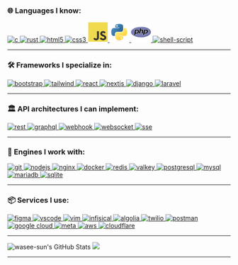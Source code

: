 <!--
**wasee-sun/wasee-sun** is a ✨ _special_ ✨ repository because its `README.md` (this file) appears on your GitHub profile.

Here are some ideas to get you started:

- 🔭 I’m currently working on ...
- 🌱 I’m currently learning ...
- 👯 I’m looking to collaborate on ...
- 🤔 I’m looking for help with ...
- 💬 Ask me about ...
- 📫 How to reach me: ...
- 😄 Pronouns: ...
- ⚡ Fun fact: ...
-->

<h3 align="left">🌐 Languages I know:</h3>
<p align="left">
  <a href="#" target="_blank" rel="noreferrer"> 
    <img src="https://img.icons8.com/?size=100&id=shQTXiDQiQVR&format=png&color=000000" alt="c" width="45" height="45"/> 
  </a> 
  <a href="https://www.rust-lang.org/" target="_blank" rel="noreferrer"> 
    <img src="https://img.icons8.com/?size=100&id=XWesbnSd4AUa&format=png&color=8E3434" alt="rust" width="45" height="45"/> 
  </a> 
  <a href="https://developer.mozilla.org/en-US/docs/Web/HTML" target="_blank" rel="noreferrer"> 
    <img src="https://cdn.jsdelivr.net/gh/devicons/devicon@latest/icons/html5/html5-original.svg" alt="html5" width="45" height="45"/> 
  </a> 
  <a href="https://developer.mozilla.org/en-US/docs/Web/CSS" target="_blank" rel="noreferrer"> 
    <img src="https://cdn.jsdelivr.net/gh/devicons/devicon@latest/icons/css3/css3-original.svg" alt="css3" width="45" height="45"/> 
  </a> 
  <a href="https://developer.mozilla.org/en-US/docs/Web/JavaScript" target="_blank" rel="noreferrer"> 
    <img src="https://raw.githubusercontent.com/devicons/devicon/master/icons/javascript/javascript-original.svg" alt="javascript" width="45" height="45"/> 
  </a> 
  <a href="https://www.python.org/" target="_blank" rel="noreferrer"> 
    <img src="https://raw.githubusercontent.com/devicons/devicon/master/icons/python/python-original.svg" alt="python" width="45" height="45"/> 
  </a> 
  <a href="https://www.php.net/" target="_blank" rel="noreferrer"> 
    <img src="https://raw.githubusercontent.com/devicons/devicon/master/icons/php/php-original.svg" alt="php" width="45" height="45"/> 
  </a>
  <a href="#" target="_blank" rel="noreferrer"> 
    <img src="https://img.icons8.com/?size=100&id=8gWOBXY72Osj&format=png&color=000000" alt="shell-script" width="45" height="45""/> 
  </a> 
</p>

---

<h3 align="left">🛠️ Frameworks I specialize in:</h3>
<p align="left">
  <a href="https://getbootstrap.com/" target="_blank" rel="noreferrer"> 
    <img src="https://cdn.jsdelivr.net/gh/devicons/devicon@latest/icons/bootstrap/bootstrap-original.svg" alt="bootstrap" width="45" height="45"/> 
  </a> 
  <a href="https://tailwindcss.com/" target="_blank" rel="noreferrer"> 
    <img src="https://cdn.jsdelivr.net/gh/devicons/devicon@latest/icons/tailwindcss/tailwindcss-original.svg" alt="tailwind" width="45" height="45"/> 
  </a> 
  <a href="https://reactjs.org/" target="_blank" rel="noreferrer"> 
    <img src="https://cdn.jsdelivr.net/gh/devicons/devicon@latest/icons/react/react-original.svg" alt="react" width="45" height="45"/> 
  </a> 
  <a href="https://nextjs.org/" target="_blank" rel="noreferrer"> 
    <img src="https://cdn.jsdelivr.net/gh/devicons/devicon@latest/icons/nextjs/nextjs-original.svg" alt="nextjs" width="45" height="45"/> 
  </a> 
  <a href="https://www.djangoproject.com/" target="_blank" rel="noreferrer"> 
    <img src="https://img.icons8.com/?size=100&id=37o3DqV429ra&format=png&color=105228" alt="django" width="45" height="45"/> 
  </a>
  <a href="https://laravel.com/" target="_blank" rel="noreferrer"> 
    <img src="https://cdn.jsdelivr.net/gh/devicons/devicon@latest/icons/laravel/laravel-original.svg" alt="laravel" width="45" height="45"/> 
  </a>
</p>

---

<h3 align="left">🏛️ API architectures I can implement:</h3>
<p align="left">
  <a href="https://www.ibm.com/docs/en/mfci/7.6.1?topic=apis-rest-api" target="_blank" rel="noreferrer"> 
    <img src="https://static.vecteezy.com/system/resources/thumbnails/002/012/097/small_2x/rest-api-symbol-representational-state-transfer-emblem-vector.jpg" alt="rest" width="90" height="45"/> 
  </a> 
  <a href="https://graphql.org/" target="_blank" rel="noreferrer"> 
    <img src="https://img.icons8.com/?size=100&id=KRA1PoZgRrca&format=png&color=000000" alt="graphql" width="45" height="45"/> 
  </a> 
  <a href="https://www.redhat.com/en/topics/automation/what-is-a-webhook" target="_blank" rel="noreferrer"> 
    <img src="https://img.icons8.com/?size=100&id=24459&format=png&color=000000" alt="webhook" width="45" height="45"/> 
  </a> 
  <a href="https://developer.mozilla.org/en-US/docs/Web/API/WebSockets_API" target="_blank" rel="noreferrer"> 
    <img src="https://upload.wikimedia.org/wikipedia/commons/thumb/c/cd/WebSocket_colored_logo.svg/512px-WebSocket_colored_logo.svg.png" alt="websocket" width="45" height="45"/> 
  </a> 
  <a href="https://developer.mozilla.org/en-US/docs/Web/API/Server-sent_events" target="_blank" rel="noreferrer"> 
    <img src="https://velog.velcdn.com/images/ktf1686/post/c72b9495-a217-4673-ad64-9fc1ce58dc9e/image.webp" alt="sse" width="45" height="45"/> 
  </a>
</p>

---

<h3 align="left">🚀 Engines I work with:</h3>
<p align="left">
  <a href="https://git-scm.com/" target="_blank" rel="noreferrer"> 
    <img src="https://cdn.jsdelivr.net/gh/devicons/devicon@latest/icons/git/git-original.svg" alt="git" width="45" height="45"/> 
  </a> 
  <a href="https://nodejs.org/en" target="_blank" rel="noreferrer"> 
    <img src="https://cdn.jsdelivr.net/gh/devicons/devicon@latest/icons/nodejs/nodejs-plain-wordmark.svg" alt="nodejs" width="45" height="45"/> 
  </a> 
  <a href="https://nginx.org/" target="_blank" rel="noreferrer"> 
    <img src="https://img.icons8.com/?size=100&id=t2x6DtCn5Zzx&format=png&color=000000" alt="nginx" width="45" height="45"/> 
  </a> 
  <a href="https://www.docker.com/" target="_blank" rel="noreferrer"> 
    <img src="https://cdn.jsdelivr.net/gh/devicons/devicon@latest/icons/docker/docker-plain.svg" alt="docker" width="45" height="45"/> 
  </a> 
  <a href="https://redis.io/" target="_blank" rel="noreferrer"> 
    <img src="https://cdn.jsdelivr.net/gh/devicons/devicon@latest/icons/redis/redis-original.svg" alt="redis" width="45" height="45"/> 
  </a> 
  <a href="https://valkey.io/" target="_blank" rel="noreferrer"> 
    <img src="https://avatars.githubusercontent.com/u/164458127?s=280&v=4" alt="valkey" width="45" height="45"/> 
  </a> 
  <a href="https://www.postgresql.org/" target="_blank" rel="noreferrer"> 
    <img src="https://cdn.jsdelivr.net/gh/devicons/devicon@latest/icons/postgresql/postgresql-original.svg" alt="postgresql" width="45" height="45"/> 
  </a> 
  <a href="https://www.mysql.com/" target="_blank" rel="noreferrer"> 
    <img src="https://cdn.jsdelivr.net/gh/devicons/devicon@latest/icons/mysql/mysql-original.svg" alt="mysql" width="45" height="45"/> 
  </a> 
  <a href="https://mariadb.org/" target="_blank" rel="noreferrer"> 
    <img src="https://img.icons8.com/?size=100&id=nrY6pkbRkJCi&format=png&color=000000" alt="mariadb" width="45" height="45"/> 
  </a> 
  <a href="https://www.sqlite.org/" target="_blank" rel="noreferrer"> 
    <img src="https://cdn.jsdelivr.net/gh/devicons/devicon@latest/icons/sqlite/sqlite-original.svg" alt="sqlite" width="45" height="45"/> 
  </a> 
</p>

---

<h3 align="left">📦 Services I use:</h3>
<p align="left">
  <a href="https://www.figma.com/" target="_blank" rel="noreferrer"> 
    <img src="https://cdn.jsdelivr.net/gh/devicons/devicon@latest/icons/figma/figma-original.svg" alt="figma" width="45" height="45"/> 
  </a> 
  <a href="https://code.visualstudio.com/" target="_blank" rel="noreferrer"> 
    <img src="https://cdn.jsdelivr.net/gh/devicons/devicon@latest/icons/vscode/vscode-original.svg" alt="vscode" width="45" height="45"/> 
  </a> 
  <a href="https://www.vim.org/" target="_blank" rel="noreferrer"> 
    <img src="https://cdn.jsdelivr.net/gh/devicons/devicon@latest/icons/vim/vim-original.svg" alt="vim" width="45" height="45"/> 
  </a> 
  <a href="https://infisical.com/" target="_blank" rel="noreferrer"> 
    <img src="https://avatars.githubusercontent.com/u/107880645?s=200&v=4" alt="infisical" width="45" height="45"/> 
  </a> 
  <a href="https://www.algolia.com/" target="_blank" rel="noreferrer"> 
    <img src="https://cdn.jsdelivr.net/gh/devicons/devicon@latest/icons/algolia/algolia-original.svg" alt="algolia" width="45" height="45"/> 
  </a> 
  <a href="https://www.twilio.com/en-us" target="_blank" rel="noreferrer"> 
    <img src="https://avatars.githubusercontent.com/u/109142?s=200&v=4" alt="twilio" width="45" height="45"/> 
  </a> 
  <a href="https://www.postman.com/" target="_blank" rel="noreferrer"> 
    <img src="https://cdn.jsdelivr.net/gh/devicons/devicon@latest/icons/postman/postman-original.svg" alt="postman" width="45" height="45"/> 
  </a> 
  <a href="https://console.cloud.google.com/" target="_blank" rel="noreferrer"> 
    <img src="https://cdn.jsdelivr.net/gh/devicons/devicon@latest/icons/googlecloud/googlecloud-original.svg" alt="google cloud" width="45" height="45"/> 
  </a> 
  <a href="https://developers.facebook.com/" target="_blank" rel="noreferrer"> 
    <img src="https://img.icons8.com/?size=100&id=PvvcWRWxRKSR&format=png&color=000000" alt="meta" width="45" height="45"/> 
  </a> 
  <a href="https://aws.amazon.com/" target="_blank" rel="noreferrer"> 
    <img src="https://cdn.jsdelivr.net/gh/devicons/devicon@latest/icons/amazonwebservices/amazonwebservices-original-wordmark.svg" alt="aws" width="45" height="45"/> 
  </a> 
  <a href="https://www.cloudflare.com/" target="_blank" rel="noreferrer"> 
    <img src="https://cdn.jsdelivr.net/gh/devicons/devicon@latest/icons/cloudflare/cloudflare-original.svg" alt="cloudflare" width="45" height="45"/> 
  </a> 
</p>

---

<img src="https://github-readme-stats.vercel.app/api?username=waseesun&show_icons=true&icon_color=F52961&show=reviews,prs_merged&line_height=33&count_private=true&theme=tokyonight&card_width=495" alt="wasee-sun's GitHub Stats" />

<img src="https://github-readme-streak-stats.herokuapp.com/?user=waseesun&theme=jolly" />

---

<!--
<h3 align="left">📱 Connect with me on:</h3>
<p align="left">
  <a href="https://facebook.com" target="_blank" rel="noreferrer">
    <img src="https://raw.githubusercontent.com/devicons/devicon/master/icons/facebook/facebook-original.svg" alt="facebook" width="45" height="45"/>
  </a>
  <a href="https://instagram.com" target="_blank" rel="noreferrer">
    <img src="https://raw.githubusercontent.com/devicons/devicon/master/icons/instagram/instagram-original.svg" alt="instagram" width="45" height="45"/>
  </a>
  <a href="https://twitter.com" target="_blank" rel="noreferrer">
    <img src="https://raw.githubusercontent.com/devicons/devicon/master/icons/twitter/twitter-original.svg" alt="twitter" width="45" height="45"/>
  </a>
  <a href="https://linkedin.com" target="_blank" rel="noreferrer">
    <img src="https://raw.githubusercontent.com/devicons/devicon/master/icons/linkedin/linkedin-original.svg" alt="linkedin" width="45" height="45"/>
  </a>
</p>
-->
